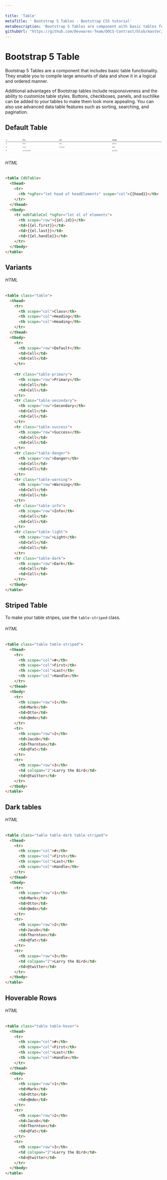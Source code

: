 ```yaml
---

title: 'Table'
metaTitle: ' Bootstrap 5 Tables - Bootstrap CSS tutorial'
metaDescription: 'Bootstrap 5 Tables are component with basic tables features.'
githubUrl: "https://github.com/Devwares-Team/DOCS-Contrast/blob/master/content/contrast/javascript/components/table.md"
---
```

# Bootstrap 5 Table

Bootstrap 5 Tables are a component that includes basic table functionality. They enable you to compile large amounts of data and show it in a logical and ordered manner.

Additional advantages of Bootstrap tables include responsiveness and the ability to customize table styles. Buttons, checkboxes, panels, and suchlike can be added to your tables to make them look more appealing. You can also use advanced data table features such as sorting, searching, and pagination.

## Default Table

![Bootstrap Table Default](./images/table6.png)

###### HTML

```html
<table CdbTable>
  <thead>
    <tr>
      <th *ngFor="let head of headElements" scope="col">{{head}}</th>
    </tr>
  </thead>
  <tbody>
    <tr mdbTableCol *ngFor="let el of elements">
      <th scope="row">{{el.id}}</th>
      <td>{{el.first}}</td>
      <td>{{el.last}}</td>
      <td>{{el.handle}}</td>
    </tr>
  </tbody>
</table>
```

## Variants

<Table1/>

###### HTML

```html
<table class="table">
  <thead>
    <tr>
      <th scope="col">Class</th>
      <th scope="col">Heading</th>
      <th scope="col">Heading</th>
    </tr>
  </thead>
  <tbody>
    <tr>
      <th scope="row">Default</th>
      <td>Cell</td>
      <td>Cell</td>
    </tr>

    <tr class="table-primary">
      <th scope="row">Primary</th>
      <td>Cell</td>
      <td>Cell</td>
    </tr>
    <tr class="table-secondary">
      <th scope="row">Secondary</th>
      <td>Cell</td>
      <td>Cell</td>
    </tr>
    <tr class="table-success">
      <th scope="row">Success</th>
      <td>Cell</td>
      <td>Cell</td>
    </tr>
    <tr class="table-danger">
      <th scope="row">Danger</th>
      <td>Cell</td>
      <td>Cell</td>
    </tr>
    <tr class="table-warning">
      <th scope="row">Warning</th>
      <td>Cell</td>
      <td>Cell</td>
    </tr>
    <tr class="table-info">
      <th scope="row">Info</th>
      <td>Cell</td>
      <td>Cell</td>
    </tr>
    <tr class="table-light">
      <th scope="row">Light</th>
      <td>Cell</td>
      <td>Cell</td>
    </tr>
    <tr class="table-dark">
      <th scope="row">Dark</th>
      <td>Cell</td>
      <td>Cell</td>
    </tr>
  </tbody>
</table>
```

## Striped Table

To make your table stripes, use the `table-striped` class.

<Table2/>

###### HTML

```html
<table class="table table-striped">
  <thead>
    <tr>
      <th scope="col">#</th>
      <th scope="col">First</th>
      <th scope="col">Last</th>
      <th scope="col">Handle</th>
    </tr>
  </thead>
  <tbody>
    <tr>
      <th scope="row">1</th>
      <td>Mark</td>
      <td>Otto</td>
      <td>@mdo</td>
    </tr>
    <tr>
      <th scope="row">2</th>
      <td>Jacob</td>
      <td>Thornton</td>
      <td>@fat</td>
    </tr>
    <tr>
      <th scope="row">3</th>
      <td colspan="2">Larry the Bird</td>
      <td>@twitter</td>
    </tr>
  </tbody>
</table>
```

## Dark tables

<Table3/>

###### HTML

```html
<table class="table table-dark table-striped">
  <thead>
    <tr>
      <th scope="col">#</th>
      <th scope="col">First</th>
      <th scope="col">Last</th>
      <th scope="col">Handle</th>
    </tr>
  </thead>
  <tbody>
    <tr>
      <th scope="row">1</th>
      <td>Mark</td>
      <td>Otto</td>
      <td>@mdo</td>
    </tr>
    <tr>
      <th scope="row">2</th>
      <td>Jacob</td>
      <td>Thornton</td>
      <td>@fat</td>
    </tr>
    <tr>
      <th scope="row">3</th>
      <td colspan="2">Larry the Bird</td>
      <td>@twitter</td>
    </tr>
  </tbody>
</table>
```

## Hoverable Rows

<Table4/>

###### HTML

```html
<table class="table table-hover">
  <thead>
    <tr>
      <th scope="col">#</th>
      <th scope="col">First</th>
      <th scope="col">Last</th>
      <th scope="col">Handle</th>
    </tr>
  </thead>
  <tbody>
    <tr>
      <th scope="row">1</th>
      <td>Mark</td>
      <td>Otto</td>
      <td>@mdo</td>
    </tr>
    <tr>
      <th scope="row">2</th>
      <td>Jacob</td>
      <td>Thornton</td>
      <td>@fat</td>
    </tr>
    <tr>
      <th scope="row">3</th>
      <td colspan="2">Larry the Bird</td>
      <td>@twitter</td>
    </tr>
  </tbody>
</table>
```
